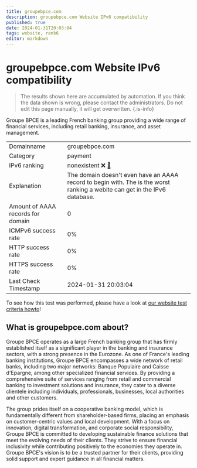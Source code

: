 ```yaml
---
title: groupebpce.com
description: groupebpce.com Website IPv6 compatibility
published: true
date: 2024-01-31T20:03:04
tags: website, rank6
editor: markdown
---
```


# groupebpce.com Website IPv6 compatibility

> The results shown here are accumulated by automation. If you think the data shown is wrong, please contact the administrators. 
> Do not edit this page manually, it will get overwritten.
{.is-info}

Groupe BPCE is a leading French banking group providing a wide range of financial services, including retail banking, insurance, and asset management.


|   |   |
| - | - |
| Domainname | groupebpce.com
| Category | payment |
| IPv6 ranking | nonexistent :x: [🔗](/howto/ranking) |
| Explanation | The domain doesn't even have an AAAA record to begin with. The is the worst ranking a webite can get in the IPv6 database. |
| Amount of AAAA records for domain | 0 |
| ICMPv6 success rate | 0%|
| HTTP success rate | 0% |
| HTTPS success rate | 0% |
| Last Check Timestamp | 2024-01-31 20:03:04 |

To see how this test was performed, please have a look at [our website test criteria howto](/howto/testcriteria/website)!


## What is groupebpce.com about?
Groupe BPCE operates as a large French banking group that has firmly established itself as a significant player in the banking and insurance sectors, with a strong presence in the Eurozone. As one of France's leading banking institutions, Groupe BPCE encompasses a wide network of retail banks, including two major networks: Banque Populaire and Caisse d'Epargne, among other specialized financial services. By providing a comprehensive suite of services ranging from retail and commercial banking to investment solutions and insurance, they cater to a diverse clientele including individuals, professionals, businesses, local authorities and other customers.

The group prides itself on a cooperative banking model, which is fundamentally different from shareholder-based firms, placing an emphasis on customer-centric values and local development. With a focus on innovation, digital transformation, and corporate social responsibility, Groupe BPCE is committed to developing sustainable finance solutions that meet the evolving needs of their clients. They strive to ensure financial inclusivity while contributing positively to the economies they operate in. Groupe BPCE's vision is to be a trusted partner for their clients, providing solid support and expert guidance in all financial matters.



